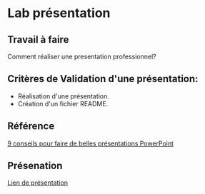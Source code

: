 # Lab présentation 

## Travail à faire 

Comment réaliser une presentation professionnel?

## Critères de Validation d'une présentation:
- Réalisation d'une présentation.
- Création d'un fichier README.       

## Référence

 [9 conseils pour faire de belles présentations PowerPoint](https://www.shutterstock.com/fr/blog/belles-presentations-powerpoint)

## Présenation

[Lien de présentation](https://docs.google.com/presentation/d/1UwBUuHepLXsdsht8DGq48CJ-zyjFzjysxtlMyA99uyA/edit?usp=sharing)
